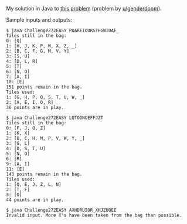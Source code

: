 My solution in Java to [this problem](https://www.reddit.com/r/dailyprogrammer/comments/4oylbo/20160620_challenge_272_easy_whats_in_the_bag/) (problem by [u/genderdoom](https://www.reddit.com/user/genderdoom)).

Sample inputs and outputs:

    $ java Challenge272EASY PQAREIOURSTHGWIOAE_
    Tiles still in the bag: 
    0: [Q]
    1: [H, J, K, P, W, X, Z, _]
    2: [B, C, F, G, M, V, Y]
    3: [S, U]
    4: [D, L, R]
    5: [T]
    6: [N, O]
    7: [A, I]
    10: [E]
    151 points remain in the bag.
    Tiles used:
    1: [G, H, P, Q, S, T, U, W, _]
    2: [A, E, I, O, R]
    36 points are in play.
    
    $ java Challenge272EASY LQTOONOEFFJZT      
    Tiles still in the bag: 
    0: [F, J, Q, Z]
    1: [K, X]
    2: [B, C, H, M, P, V, W, Y, _]
    3: [G, L]
    4: [D, S, T, U]
    5: [N, O]
    6: [R]
    9: [A, I]
    11: [E]
    143 points remain in the bag.
    Tiles used:
    1: [Q, E, J, Z, L, N]
    2: [T, F]
    3: [O]
    44 points are in play.
    
    $ java Challenge272EASY AXHDRUIOR_XHJZUQEE
    Invalid input. More X's have been taken from the bag than possible.
    
